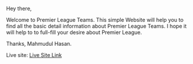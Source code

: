 

 Hey there, 

Welcome to Premier League Teams.
This simple Website will help you to find all the basic detail information about Premier League Teams.
I hope it will help to to full-fill your desire about Premier League.

Thanks, 
Mahmudul Hasan.

Live site: [Live Site Link](https://compassionate-nobel-7c5789.netlify.app/)

